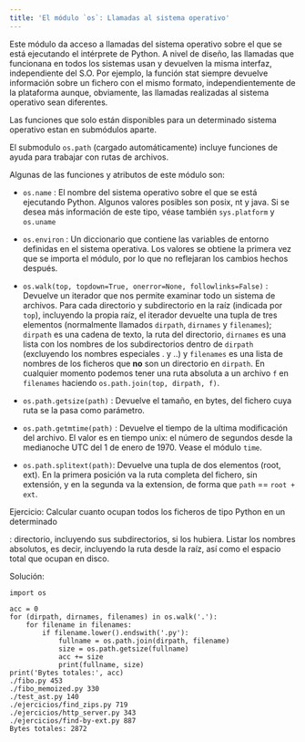 ```yaml
---
title: 'El módulo `os`: Llamadas al sistema operativo'
---
```


Este módulo da acceso a llamadas del sistema operativo sobre el que se
está ejecutando el intérprete de Python. A nivel de diseño, las llamadas
que funcionana en todos los sistemas usan y devuelven la misma interfaz,
independiente del S.O. Por ejemplo, la función stat siempre devuelve
información sobre un fichero con el mismo formato, independientemente de
la plataforma aunque, obviamente, las llamadas realizadas al sistema
operativo sean diferentes.

Las funciones que solo están disponibles para un determinado sistema
operativo estan en submódulos aparte.

El submodulo `os.path` (cargado automáticamente) incluye funciones de
ayuda para trabajar con rutas de archivos.

Algunas de las funciones y atributos de este módulo son:

-   `os.name` : El nombre del sistema operativo sobre el que se está
    ejecutando Python. Algunos valores posibles son posix, nt y java. Si
    se desea más información de este tipo, véase también `sys.platform`
    y `os.uname`

<!-- -->

-   `os.environ` : Un diccionario que contiene las variables de entorno
    definidas en el sistema operativa. Los valores se obtiene la primera
    vez que se importa el módulo, por lo que no reflejaran los cambios
    hechos después.

<!-- -->

-   `os.walk(top, topdown=True, onerror=None, followlinks=False)` :
    Devuelve un iterador que nos permite examinar todo un sistema de
    archivos. Para cada directorio y subdirectorio en la raíz (indicada
    por `top`), incluyendo la propia raíz, el iterador devuelte una
    tupla de tres elementos (normalmente llamados `dirpath`, `dirnames`
    y `filenames`); `dirpath` es una cadena de texto, la ruta del
    directorio, `dirnames` es una lista con los nombres de los
    subdirectorios dentro de `dirpath` (excluyendo los nombres
    especiales . y ..) y `filenames` es una lista de nombres de los
    ficheros que **no** son un directorio en `dirpath`. En cualquier
    momento podemos tener una ruta absoluta a un archivo `f` en
    `filenames` haciendo `os.path.join(top, dirpath, f)`.

<!-- -->

-   `os.path.getsize(path)` : Devuelve el tamaño, en bytes, del fichero
    cuya ruta se la pasa como parámetro.

<!-- -->

-   `os.path.getmtime(path)` : Devuelve el tiempo de la ultima
    modificación del archivo. El valor es en tiempo unix: el número de
    segundos desde la medianoche UTC del 1 de enero de 1970. Vease el
    módulo `time`.

<!-- -->

-   `os.path.splitext(path)`: Devuelve una tupla de dos elementos (root,
    ext). En la primera posición va la ruta completa del fichero, sin
    extensión, y en la segunda va la extension, de forma que `path` ==
    `root + ext`.

<div class="admonition note">

Ejercicio: Calcular cuanto ocupan todos los ficheros de tipo Python en un determinado

:   directorio, incluyendo sus subdirectorios, si los hubiera. Listar
    los nombres absolutos, es decir, incluyendo la ruta desde la raíz,
    así como el espacio total que ocupan en disco.

</div>

Solución:

    import os

    acc = 0
    for (dirpath, dirnames, filenames) in os.walk('.'):
        for filename in filenames:
            if filename.lower().endswith('.py'):
                fullname = os.path.join(dirpath, filename)
                size = os.path.getsize(fullname) 
                acc += size
                print(fullname, size)
    print('Bytes totales:', acc)
    ./fibo.py 453
    ./fibo_memoized.py 330
    ./test_ast.py 140
    ./ejercicios/find_zips.py 719
    ./ejercicios/http_server.py 343
    ./ejercicios/find-by-ext.py 887
    Bytes totales: 2872

